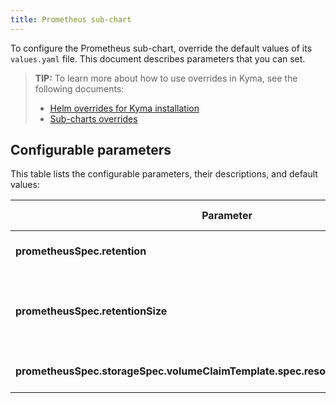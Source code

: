 ```yaml
---
title: Prometheus sub-chart
---
```


To configure the Prometheus sub-chart, override the default values of its `values.yaml` file. This document describes parameters that you can set.

>**TIP:** To learn more about how to use overrides in Kyma, see the following documents:
>* [Helm overrides for Kyma installation](/root/kyma/#configuration-helm-overrides-for-kyma-installation)
>* [Sub-charts overrides](/root/kyma/#configuration-helm-overrides-for-kyma-installation-sub-chart-overrides)

## Configurable parameters

This table lists the configurable parameters, their descriptions, and default values:

| Parameter | Description | Default value |
|-----------|-------------|---------------|
| **prometheusSpec.retention** | Specifies a period for which Prometheus stores the metrics.| `1d` |
| **prometheusSpec.retentionSize** | Specifies the maximum number of bytes that storage blocks can use. The oldest data will be removed first.| `2GB` |
| **prometheusSpec.storageSpec.volumeClaimTemplate.spec.resources.requests.storage** | Specifies the size of a PersistentVolumeClaim (PVC). | `10Gi` |
